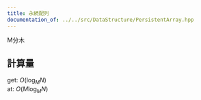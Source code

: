 ```yaml
---
title: 永続配列
documentation_of: ../../src/DataStructure/PersistentArray.hpp
---
```

M分木
## 計算量
get: $O(\log_M N)$ \
at: $O(M \log_M N)$